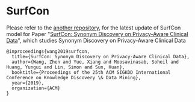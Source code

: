 # SurfCon
Please refer to the [another repository](https://github.com/zhenwang9102/SurfCon), for the latest update of SurfCon model for Paper "[SurfCon: Synonym Discovery on Privacy-Aware Clinical Data](https://arxiv.org/abs/1906.09285)", which studies Synonym Discovery on Privacy-Aware Clinical Data

```
@inproceedings{wang2019surfcon,
  title={SurfCon: Synonym Discovery on Privacy-Aware Clinical Data},
  author={Wang, Zhen and Yue, Xiang and Moosavinasab, Soheil and Huang, Yungui and Lin, Simon and Sun, Huan},
  booktitle={Proceedings of the 25th ACM SIGKDD International Conference on Knowledge Discovery \& Data Mining},
  year={2019},
  organization={ACM}
}
```
